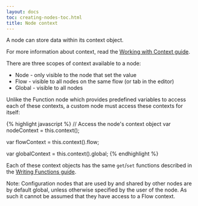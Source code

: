 ```yaml
---
layout: docs
toc: creating-nodes-toc.html
title: Node context
---
```


A node can store data within its context object.

For more information about context, read the [Working with Context guide](../user-guide/context).

There are three scopes of context available to a node:

- Node - only visible to the node that set the value
- Flow - visible to all nodes on the same flow (or tab in the editor)
- Global - visible to all nodes

Unlike the Function node which provides predefined variables to
access each of these contexts, a custom node must access these
contexts for itself:

{% highlight javascript %}
// Access the node's context object
var nodeContext = this.context();

var flowContext = this.context().flow;

var globalContext = this.context().global;
{% endhighlight %}

Each of these context objects has the same `get`/`set` functions described
in the [Writing Functions guide](/docs/writing-functions#storing-data).

Note: Configuration nodes that are used by and shared by other nodes are by default global, unless otherwise
specified by the user of the node. As such it cannot be assumed that they have access to a Flow context.
